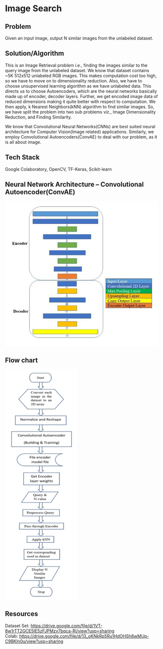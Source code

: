# Image Search


## Problem
Given an input image, output N similar images from the unlabeled dataset.


## Solution/Algorithm 
This is an Image Retrieval problem i.e., finding the images similar to the query image from the unlabeled dataset. We know that dataset contains ~5K 512x512 unlabeled RGB images. This makes computation cost too high, so we have to move on to dimensionality reduction. Also, we have to choose unsupervised learning algorithm as we have unlabeled data. This directs us to choose Autoencoders, which are the neural networks basically made up of encoder, decoder layers. Further, we get encoded image data of reduced dimensions making it quite better with respect to computation. We then apply, k Nearest Neighbors(kNN) algorithm to find similar images. So, we have split the problem into two sub problems viz., Image Dimensionality Reduction, and Finding Similarity.

We know that Convolutional Neural Networks(CNNs) are best suited neural architecture for Computer Vision(Image related) applications. Similarly, we employ Convolutional Autoencoders(ConvAE) to deal with our problem, as it is all about image.


## Tech Stack
Google Colaboratory, OpenCV, TF-Keras, Scikit-learn


## Neural Network Architecture – Convolutional Autoencoder(ConvAE)
<img src="https://github.com/vijayakumarpattanashetti/ML-n-DL/blob/master/Image%20Search/readme_images/arch.PNG">

## Flow chart
<img src="https://github.com/vijayakumarpattanashetti/ML-n-DL/blob/master/Image%20Search/readme_images/fd.PNG">


## Resources
Dataset Set: https://drive.google.com/file/d/1VT-8w1rTT2GCE5IE5zFJPMzv7bqca-Ri/view?usp=sharing <br>
Colab: https://drive.google.com/file/d/13_oKNkRp5Ru1HdOHSh8wMUp-C9BKIn0u/view?usp=sharing
